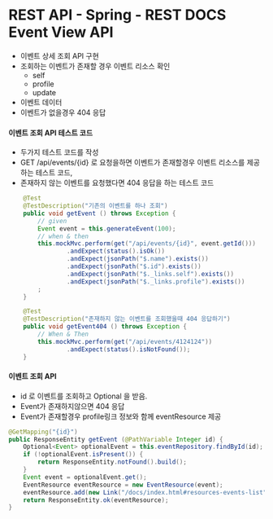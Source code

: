 # REST API - Spring - REST DOCS Event View API
- 이벤트 상세 조회 API 구현
- 조회하는 이벤트가 존재할 경우 이벤트 리소스 확인
    - self
    - profile
    - update
- 이벤트 데이터
- 이벤트가 없을경우 404 응답

#### 이벤트 조회 API 테스트 코드
- 두가지 테스트 코드를 작성
- GET /api/events/{id} 로 요청을하면 이벤트가 존재할경우 이벤트 리소스를 제공 하는 테스트 코드,
- 존재하지 않는 이벤트를 요청했다면 404 응답을 하는 테스트 코드
```java
    @Test
    @TestDescription("기존의 이벤트를 하나 조회")
    public void getEvent () throws Exception {
        // given
        Event event = this.generateEvent(100);
        // when & then
        this.mockMvc.perform(get("/api/events/{id}", event.getId()))
                .andExpect(status().isOk())
                .andExpect(jsonPath("$.name").exists())
                .andExpect(jsonPath("$.id").exists())
                .andExpect(jsonPath("$._links.self").exists())
                .andExpect(jsonPath("$._links.profile").exists())
        ;
    }

    @Test
    @TestDescription("존재하지 않는 이벤트를 조회했을때 404 응답하기")
    public void getEvent404 () throws Exception {
        // When & Then
        this.mockMvc.perform(get("/api/events/4124124"))
                .andExpect(status().isNotFound());
    }
```

#### 이벤트 조회 API
- id 로 이벤트를 조회하고 Optional 을 받음.
- Event가 존재하지않으면 404 응답
- Event가 존재할경우 profile링크 정보와 함께 eventResource 제공
```java
@GetMapping("{id}")
public ResponseEntity getEvent (@PathVariable Integer id) {
    Optional<Event> optionalEvent = this.eventRepository.findById(id);
    if (!optionalEvent.isPresent()) {
        return ResponseEntity.notFound().build();
    }
    Event event = optionalEvent.get();
    EventResource eventResource = new EventResource(event);
    eventResource.add(new Link("/docs/index.html#resources-events-list").withRel("profile"));
    return ResponseEntity.ok(eventResource);
}
```
